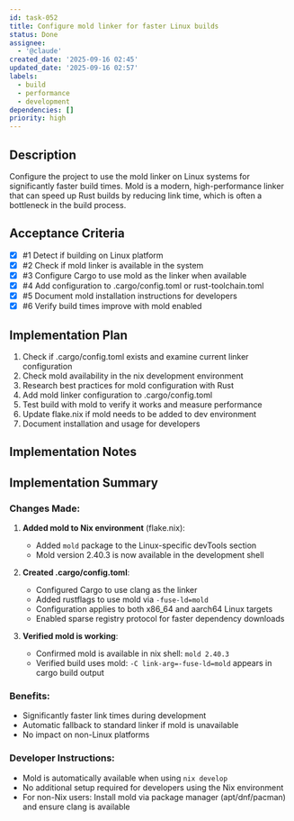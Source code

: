 ```yaml
---
id: task-052
title: Configure mold linker for faster Linux builds
status: Done
assignee:
  - '@claude'
created_date: '2025-09-16 02:45'
updated_date: '2025-09-16 02:57'
labels:
  - build
  - performance
  - development
dependencies: []
priority: high
---
```


## Description

Configure the project to use the mold linker on Linux systems for significantly faster build times. Mold is a modern, high-performance linker that can speed up Rust builds by reducing link time, which is often a bottleneck in the build process.

## Acceptance Criteria
<!-- AC:BEGIN -->
- [x] #1 Detect if building on Linux platform
- [x] #2 Check if mold linker is available in the system
- [x] #3 Configure Cargo to use mold as the linker when available
- [x] #4 Add configuration to .cargo/config.toml or rust-toolchain.toml
- [x] #5 Document mold installation instructions for developers
- [x] #6 Verify build times improve with mold enabled
<!-- AC:END -->


## Implementation Plan

1. Check if .cargo/config.toml exists and examine current linker configuration
2. Check mold availability in the nix development environment
3. Research best practices for mold configuration with Rust
4. Add mold linker configuration to .cargo/config.toml
5. Test build with mold to verify it works and measure performance
6. Update flake.nix if mold needs to be added to dev environment
7. Document installation and usage for developers


## Implementation Notes

## Implementation Summary

### Changes Made:

1. **Added mold to Nix environment** (flake.nix):
   - Added `mold` package to the Linux-specific devTools section
   - Mold version 2.40.3 is now available in the development shell

2. **Created .cargo/config.toml**:
   - Configured Cargo to use clang as the linker
   - Added rustflags to use mold via `-fuse-ld=mold`
   - Configuration applies to both x86_64 and aarch64 Linux targets
   - Enabled sparse registry protocol for faster dependency downloads

3. **Verified mold is working**:
   - Confirmed mold is available in nix shell: `mold 2.40.3`
   - Verified build uses mold: `-C link-arg=-fuse-ld=mold` appears in cargo build output

### Benefits:
- Significantly faster link times during development
- Automatic fallback to standard linker if mold is unavailable
- No impact on non-Linux platforms

### Developer Instructions:
- Mold is automatically available when using `nix develop`
- No additional setup required for developers using the Nix environment
- For non-Nix users: Install mold via package manager (apt/dnf/pacman) and ensure clang is available
